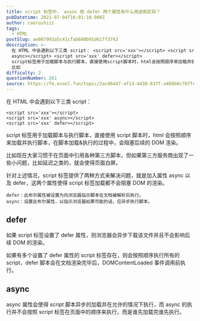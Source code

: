 ```yaml
---
title: script 标签中， async 和 defer 两个属性有什么用途和区别？
pubDatetime: 2021-07-04T16:01:10.000Z
author: caorushizi
tags:
  - HTML
postSlug: ae087993a5c41cfab680b91d61ff3743
description: >-
  在 HTML 中会遇到以下三类 script： <script src='xxx'></script> <script src='xxx'
  async></script> <script src='xxx' defer></script>
  script标签用于加载脚本与执行脚本，直接使用script脚本时，html会按照顺序来加载并执行脚本，在脚本加载&执行的过程中，会阻塞后续的DOM渲染。
  比如
difficulty: 2
questionNumber: 261
source: https://fe.ecool.fun/topic/2acd6447-af1d-4430-837f-a468b6c76ffe
---
```


在 HTML 中会遇到以下三类 script：

```
<script src='xxx'></script>
<script src='xxx' async></script>
<script src='xxx' defer></script>
```

script 标签用于加载脚本与执行脚本，直接使用 script 脚本时，html 会按照顺序来加载并执行脚本，在脚本加载&执行的过程中，会阻塞后续的 DOM 渲染。

比如现在大家习惯于在页面中引用各种第三方脚本，但如果第三方服务商出现了一些小问题，比如延迟之类的，就会使得页面白屏。

针对上述情况，script 标签提供了两种方式来解决问题，就是加入属性 async 以及 defer，这两个属性使得 script 标签加载都不会阻塞 DOM 的渲染。

```
defer：此布尔属性被设置为向浏览器指示脚本在文档被解析后执行。
async：设置此布尔属性，以指示浏览器如果可能的话，应异步执行脚本。
```

## defer

如果 script 标签设置了 defer 属性，则浏览器会异步下载该文件并且不会影响后续 DOM 的渲染。

如果有多个设置了 defer 属性的 script 标签存在，则会按照顺序执行所有的 script，defer 脚本会在文档渲染完毕后，DOMContentLoaded 事件调用前执行。

## async

async 属性会使得 script 脚本异步的加载并在允许的情况下执行，而 async 的执行并不会按照 script 标签在页面中的顺序来执行，而是谁先加载完谁先执行。
